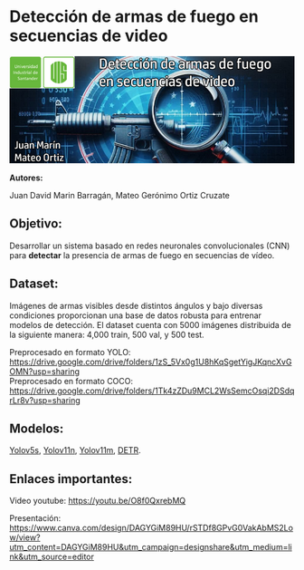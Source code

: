 # **Detección de armas de fuego en secuencias de video**

 

![ia2banner.jpg](https://github.com/jdavidmb/DetectGun/blob/main/ia2banner2.jpg)

**Autores:**

Juan David Marin Barragán, Mateo Gerónimo Ortiz Cruzate

## **Objetivo:**  
Desarrollar un sistema basado en redes neuronales convolucionales (CNN) para **detectar** la presencia de armas de fuego en secuencias de vídeo.


## **Dataset:** 

Imágenes de armas visibles desde distintos ángulos y bajo diversas condiciones proporcionan una base de datos robusta para entrenar modelos de detección.
El dataset cuenta con 5000 imágenes distribuida de la siguiente manera:
4,000 train,
500 val,
y 500 test.

Preprocesado en formato YOLO:
    https://drive.google.com/drive/folders/1zS_5Vx0g1U8hKqSgetYigJKqncXvGOMN?usp=sharing  
Preprocesado en formato COCO:
    https://drive.google.com/drive/folders/1Tk4zZDu9MCL2WsSemcOsqi2DSdqrLr8v?usp=sharing

## **Modelos:** 

[Yolov5s](https://github.com/jdavidmb/DetectGun/blob/main/Yolov5.ipynb),
[Yolov11n](https://github.com/jdavidmb/DetectGun/blob/main/Yolo11n.ipynb),
[Yolov11m](https://github.com/jdavidmb/DetectGun/blob/main/Yolov11m.ipynb),
[DETR](https://github.com/jdavidmb/DetectGun/blob/main/DETR.ipynb).

## **Enlaces importantes:**  

Video youtube: [https://youtu.be/O8f0QxrebMQ  ](https://youtu.be/MtQWS8TXZJw)
    
Presentación: https://www.canva.com/design/DAGYGiM89HU/rSTDf8GPvG0VakAbMS2Low/view?utm_content=DAGYGiM89HU&utm_campaign=designshare&utm_medium=link&utm_source=editor
